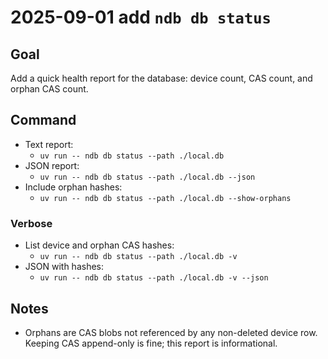 # 2025-09-01 add `ndb db status`

## Goal

Add a quick health report for the database: device count, CAS count, and orphan CAS count.

## Command

- Text report:
  - `uv run -- ndb db status --path ./local.db`
- JSON report:
  - `uv run -- ndb db status --path ./local.db --json`
- Include orphan hashes:
  - `uv run -- ndb db status --path ./local.db --show-orphans`

### Verbose

- List device and orphan CAS hashes:
  - `uv run -- ndb db status --path ./local.db -v`
- JSON with hashes:
  - `uv run -- ndb db status --path ./local.db -v --json`

## Notes

- Orphans are CAS blobs not referenced by any non-deleted device row. Keeping CAS append-only is fine; this report is informational.
